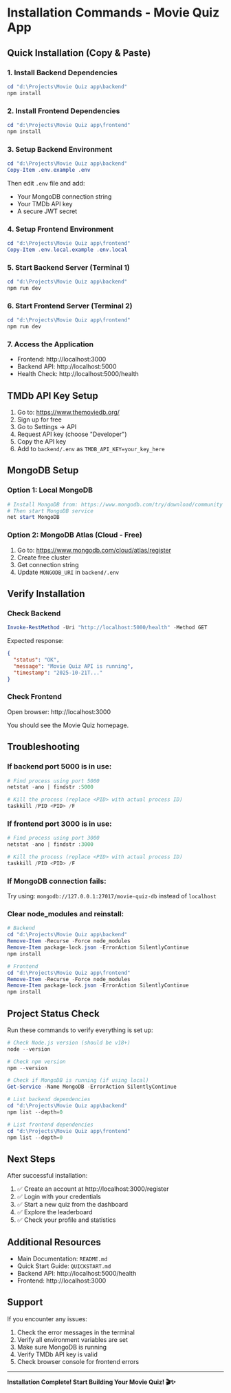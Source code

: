# Installation Commands - Movie Quiz App

## Quick Installation (Copy & Paste)

### 1. Install Backend Dependencies

```powershell
cd "d:\Projects\Movie Quiz app\backend"
npm install
```

### 2. Install Frontend Dependencies

```powershell
cd "d:\Projects\Movie Quiz app\frontend"
npm install
```

### 3. Setup Backend Environment

```powershell
cd "d:\Projects\Movie Quiz app\backend"
Copy-Item .env.example .env
```

Then edit `.env` file and add:
- Your MongoDB connection string
- Your TMDb API key
- A secure JWT secret

### 4. Setup Frontend Environment

```powershell
cd "d:\Projects\Movie Quiz app\frontend"
Copy-Item .env.local.example .env.local
```

### 5. Start Backend Server (Terminal 1)

```powershell
cd "d:\Projects\Movie Quiz app\backend"
npm run dev
```

### 6. Start Frontend Server (Terminal 2)

```powershell
cd "d:\Projects\Movie Quiz app\frontend"
npm run dev
```

### 7. Access the Application

- Frontend: http://localhost:3000
- Backend API: http://localhost:5000
- Health Check: http://localhost:5000/health

## TMDb API Key Setup

1. Go to: https://www.themoviedb.org/
2. Sign up for free
3. Go to Settings → API
4. Request API key (choose "Developer")
5. Copy the API key
6. Add to `backend/.env` as `TMDB_API_KEY=your_key_here`

## MongoDB Setup

### Option 1: Local MongoDB
```powershell
# Install MongoDB from: https://www.mongodb.com/try/download/community
# Then start MongoDB service
net start MongoDB
```

### Option 2: MongoDB Atlas (Cloud - Free)
1. Go to: https://www.mongodb.com/cloud/atlas/register
2. Create free cluster
3. Get connection string
4. Update `MONGODB_URI` in `backend/.env`

## Verify Installation

### Check Backend
```powershell
Invoke-RestMethod -Uri "http://localhost:5000/health" -Method GET
```

Expected response:
```json
{
  "status": "OK",
  "message": "Movie Quiz API is running",
  "timestamp": "2025-10-21T..."
}
```

### Check Frontend
Open browser: http://localhost:3000

You should see the Movie Quiz homepage.

## Troubleshooting

### If backend port 5000 is in use:
```powershell
# Find process using port 5000
netstat -ano | findstr :5000

# Kill the process (replace <PID> with actual process ID)
taskkill /PID <PID> /F
```

### If frontend port 3000 is in use:
```powershell
# Find process using port 3000
netstat -ano | findstr :3000

# Kill the process (replace <PID> with actual process ID)
taskkill /PID <PID> /F
```

### If MongoDB connection fails:
Try using: `mongodb://127.0.0.1:27017/movie-quiz-db` instead of `localhost`

### Clear node_modules and reinstall:
```powershell
# Backend
cd "d:\Projects\Movie Quiz app\backend"
Remove-Item -Recurse -Force node_modules
Remove-Item package-lock.json -ErrorAction SilentlyContinue
npm install

# Frontend
cd "d:\Projects\Movie Quiz app\frontend"
Remove-Item -Recurse -Force node_modules
Remove-Item package-lock.json -ErrorAction SilentlyContinue
npm install
```

## Project Status Check

Run these commands to verify everything is set up:

```powershell
# Check Node.js version (should be v18+)
node --version

# Check npm version
npm --version

# Check if MongoDB is running (if using local)
Get-Service -Name MongoDB -ErrorAction SilentlyContinue

# List backend dependencies
cd "d:\Projects\Movie Quiz app\backend"
npm list --depth=0

# List frontend dependencies
cd "d:\Projects\Movie Quiz app\frontend"
npm list --depth=0
```

## Next Steps

After successful installation:

1. ✅ Create an account at http://localhost:3000/register
2. ✅ Login with your credentials
3. ✅ Start a new quiz from the dashboard
4. ✅ Explore the leaderboard
5. ✅ Check your profile and statistics

## Additional Resources

- Main Documentation: `README.md`
- Quick Start Guide: `QUICKSTART.md`
- Backend API: http://localhost:5000/health
- Frontend: http://localhost:3000

## Support

If you encounter any issues:
1. Check the error messages in the terminal
2. Verify all environment variables are set
3. Make sure MongoDB is running
4. Verify TMDb API key is valid
5. Check browser console for frontend errors

---

**Installation Complete! Start Building Your Movie Quiz! 🎬✨**
